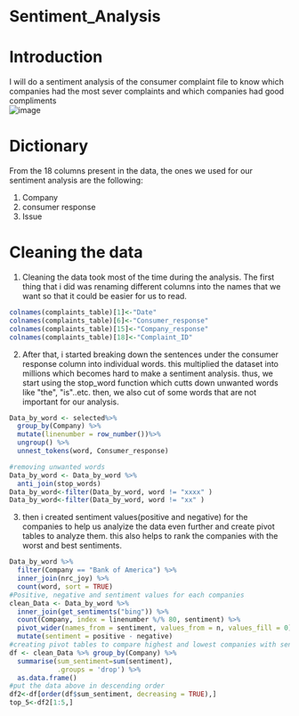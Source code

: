# Sentiment_Analysis
# Introduction  
I will do a sentiment analysis of the consumer complaint file to know which companies had the most sever complaints and which companies had good compliments  
![image](https://user-images.githubusercontent.com/118494139/222984814-6e63a002-6123-4d7b-95c8-7b3e6461b999.png)  
# Dictionary  
From the 18 columns present in the data, the ones we used for our sentiment analysis are the following:  

1. Company  
2. consumer response  
3. Issue  
# Cleaning the data  
1. Cleaning the data took most of the time during the analysis. The first thing that i did was renaming different columns into the names that we want so that it could be easier for us to read.  
```r
colnames(complaints_table)[1]<-"Date"
colnames(complaints_table)[6]<-"Consumer_response"
colnames(complaints_table)[15]<-"Company_response"
colnames(complaints_table)[18]<-"Complaint_ID"
```  
2. After that, i started breaking down the sentences under the consumer response column into individual words. this multiplied the dataset into millions which becomes hard to make a sentiment analysis. thus, we start using the stop_word function which cutts down unwanted words like "the", "is"..etc. then, we also cut of some words that are not important for our analysis.  
```r
Data_by_word <- selected%>%
  group_by(Company) %>%
  mutate(linenumber = row_number())%>%
  ungroup() %>%
  unnest_tokens(word, Consumer_response)

#removing unwanted words
Data_by_word <- Data_by_word %>%
  anti_join(stop_words)
Data_by_word<-filter(Data_by_word, word != "xxxx" )
Data_by_word<-filter(Data_by_word, word != "xx" )
```   
3. then i created sentiment values(positive and negative) for the companies to help us analyize the data even further and create pivot tables to analyze them. this also helps to rank the companies with the worst and best sentiments.
```r
Data_by_word %>%
  filter(Company == "Bank of America") %>%
  inner_join(nrc_joy) %>%
  count(word, sort = TRUE)
#Positive, negative and sentiment values for each companies
clean_Data <- Data_by_word %>%
  inner_join(get_sentiments("bing")) %>%
  count(Company, index = linenumber %/% 80, sentiment) %>%
  pivot_wider(names_from = sentiment, values_from = n, values_fill = 0) %>% 
  mutate(sentiment = positive - negative)
#creating pivot tables to compare highest and lowest companies with sentiments
df <- clean_Data %>% group_by(Company) %>% 
  summarise(sum_sentiment=sum(sentiment),
            .groups = 'drop') %>%
  as.data.frame()
#put the data above in descending order
df2<-df[order(df$sum_sentiment, decreasing = TRUE),]
top_5<-df2[1:5,]
```









